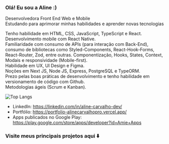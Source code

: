### Olá! Eu sou a Aline :)

Desenvolvedora Front End Web e Mobile <br/>
Estudando para aprimorar minhas habilidades e aprender novas tecnologias

Tenho habilidade em HTML, CSS, JavaScript, TypeScript e React. <br/>
Desenvolvimento mobile com React Native. <br/>
Familiaridade com consumo de APIs (para interação com Back-End), consumo de bibliotecas como Styled-Components, React-Hook-Forms, React-Router, Zod, entre outras. Componentização, Hooks, States, Context, Modais e responsividade (Mobile-first). <br/>
Habilidade em UX, UI Design e Figma. <br/>
Noções em Next JS, Node JS, Express, PostgreSQL e TypeORM. <br/>
Prezo pelas boas práticas de desenvolvimento e tenho habilidade em versionamento de código com Github. <br/>
Metodologias ágeis (Scrum e Kanban). <br/>

![Top Langs](https://github-readme-stats.vercel.app/api/top-langs/?username=alinecarvalhopro&layout=compact)

- LinkedIn: https://linkedin.com/in/aline-carvalho-dev/ 
- Portfólio: https://portfolio-alinecarvalhopro.vercel.app/
- Apps publicados no Google Play: https://play.google.com/store/apps/developer?id=Amie+Apps


### Visite meus principais projetos aqui ⬇️
